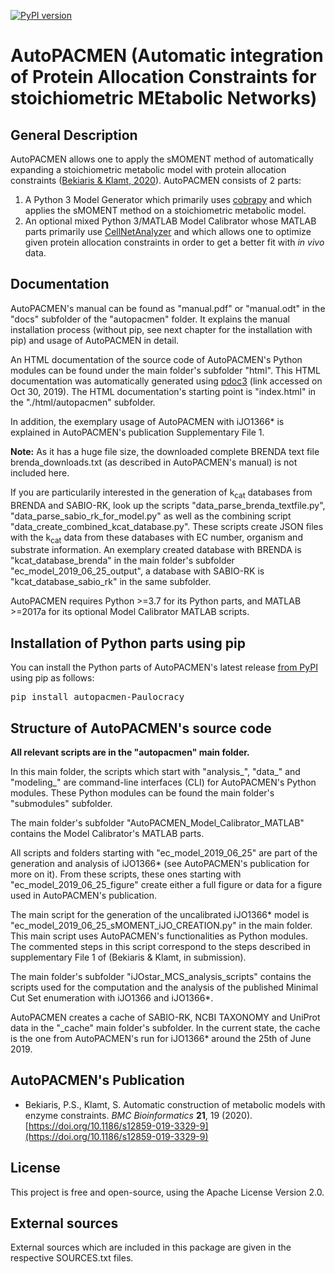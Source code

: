 [![PyPI version](https://badge.fury.io/py/autopacmen-Paulocracy.svg)](https://badge.fury.io/py/autopacmen-Paulocracy)

# AutoPACMEN (Automatic integration of Protein Allocation Constraints for stoichiometric MEtabolic Networks)


## General Description

AutoPACMEN allows one to apply the sMOMENT method of automatically expanding a stoichiometric metabolic
model with protein allocation constraints ([Bekiaris & Klamt, 2020](#autopacmens-publication)).
AutoPACMEN consists of 2 parts:
1) A Python 3 Model Generator which primarily uses [cobrapy](https://github.com/opencobra/cobrapy) and which applies the sMOMENT
   method on a stoichiometric metabolic model.
2) An optional mixed Python 3/MATLAB Model Calibrator whose MATLAB parts primarily use [CellNetAnalyzer](https://www2.mpi-magdeburg.mpg.de/projects/cna/cna.html)
   and which allows one to optimize given protein allocation constraints in order to get a better fit
   with <i>in vivo</i> data.


## Documentation

AutoPACMEN's manual can be found as "manual.pdf" or "manual.odt" in the "docs" subfolder of the "autopacmen" folder.
It explains the manual installation process (without pip, see next chapter for the installation with pip) and usage of AutoPACMEN in detail.

An HTML documentation of the source code of AutoPACMEN's Python modules can be found under the main folder's subfolder "html".
This HTML documentation was automatically generated using [pdoc3](https://pdoc3.github.io/pdoc/) (link accessed on Oct 30, 2019).
The HTML documentation's starting point is "index.html" in the "./html/autopacmen" subfolder.

In addition, the exemplary usage of AutoPACMEN with iJO1366* is explained in AutoPACMEN's publication Supplementary File 1.

<b>Note:</b> As it has a huge file size, the downloaded complete BRENDA text file brenda_downloads.txt (as described in
AutoPACMEN's manual) is not included here.

If you are particularily interested in the generation of k<sub>cat</sub> databases from BRENDA and SABIO-RK, look up
the scripts "data_parse_brenda_textfile.py", "data_parse_sabio_rk_for_model.py" as well as the combining
script "data_create_combined_kcat_database.py". These scripts create JSON files with the k<sub>cat</sub> data from these
databases with EC number, organism and substrate information. An exemplary created database with BRENDA is
"kcat_database_brenda" in the main folder's  subfolder "ec_model_2019_06_25_output", a database with SABIO-RK is
"kcat_database_sabio_rk" in the same subfolder.

AutoPACMEN requires Python >=3.7 for its Python parts, and MATLAB >=2017a for its optional Model Calibrator
MATLAB scripts.



## Installation of Python parts using pip

You can install the Python parts of AutoPACMEN's latest release [from PyPI](https://pypi.org/project/autopacmen-Paulocracy/) using pip as follows:
<pre>
pip install autopacmen-Paulocracy
</pre>


## Structure of AutoPACMEN's source code

<b>All relevant scripts are in the "autopacmen" main folder.</b>

In this main folder, the scripts which start with "analysis_", "data_" and "modeling_" are command-line interfaces (CLI)
for AutoPACMEN's Python modules. These Python modules can be found the main folder's "submodules" subfolder.

The main folder's subfolder "AutoPACMEN_Model_Calibrator_MATLAB" contains the Model Calibrator's MATLAB parts.

All scripts and folders starting with "ec_model_2019_06_25" are part of the generation and analysis of iJO1366* (see AutoPACMEN's publication for more on it). From these scripts, these ones
starting with "ec_model_2019_06_25_figure" create either a full figure or data for a figure used in AutoPACMEN's publication.

The main script for the generation of the uncalibrated iJO1366* model is "ec_model_2019_06_25_sMOMENT_iJO_CREATION.py" in the main folder. This
main script uses AutoPACMEN's functionalities as Python modules. The commented steps in this script correspond to the steps described in supplementary
File 1 of (Bekiaris & Klamt, in submission).


The main folder's subfolder "iJOstar_MCS_analysis_scripts" contains the scripts used for the computation and the analysis of the published Minimal Cut Set enumeration
with iJO1366 and iJO1366*.

AutoPACMEN creates a cache of SABIO-RK, NCBI TAXONOMY and UniProt data in the "_cache" main folder's subfolder.  In the current state, the cache is the one
from AutoPACMEN's run for iJO1366* around the 25th of June 2019.


## AutoPACMEN's Publication

* Bekiaris, P.S., Klamt, S. Automatic construction of metabolic models with enzyme constraints. <i>BMC Bioinformatics</i> <b>21</b>, 19 (2020). [https://doi.org/10.1186/s12859-019-3329-9](https://doi.org/10.1186/s12859-019-3329-9)

## License

This project is free and open-source, using the Apache License Version 2.0.


## External sources

External sources which are included in this package are given in the respective SOURCES.txt files.
